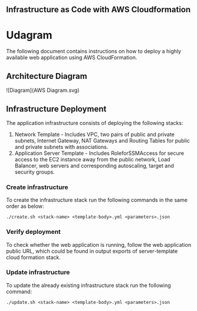 ## Infrastructure as Code with AWS Cloudformation

# Udagram
The following document contains instructions on how to deploy a highly available web application using AWS CloudFormation.

## Architecture Diagram

![Diagram](AWS Diagram.svg)

## Infrastructure Deployment

The application infrastructure consists of deploying the following stacks:
1. Network Template - Includes VPC, two pairs of public and private subnets, Internet Gateway, NAT Gateways and Routing Tables for public and private subnets with associations.
2. Application Server Template - Includes RoleforSSMAccess for secure access to the EC2 instance away from the public network, Load Balancer, web servers and corresponding autoscaling, target and security groups.

### Create infrastructure

To create the infrastructure stack run the following commands in the same order as below:

 `./create.sh <stack-name> <template-body>.yml <parameters>.json`                                    


### Verify deployment

To check whether the web application is running, follow the web application public URL, which could be found in output exports of server-template cloud formation stack.

### Update infrastructure

To update the already existing infrastructure stack run the following command:

`./update.sh <stack-name> <template-body>.yml <parameters>.json`